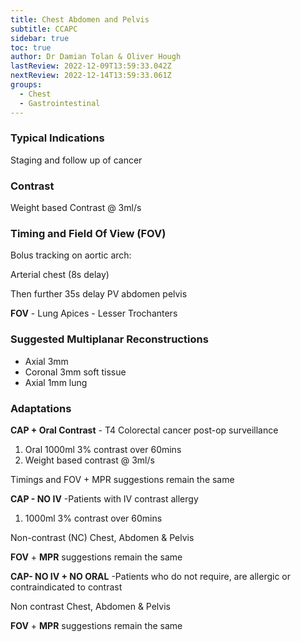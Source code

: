 ```yaml
---
title: Chest Abdomen and Pelvis
subtitle: CCAPC
sidebar: true
toc: true
author: Dr Damian Tolan & Oliver Hough
lastReview: 2022-12-09T13:59:33.042Z
nextReview: 2022-12-14T13:59:33.061Z
groups:
  - Chest
  - Gastrointestinal
---
```

### Typical Indications

Staging and follow up of cancer

### Contrast

Weight based Contrast @ 3ml/s 

### Timing and Field Of View (FOV)

Bolus tracking on aortic arch:

Arterial chest (8s delay)

Then further 35s delay PV abdomen pelvis 

**FOV** - Lung Apices - Lesser Trochanters

### Suggested Multiplanar Reconstructions

* Axial 3mm 
* Coronal 3mm soft tissue 
* Axial 1mm lung

### Adaptations

**CAP + Oral Contrast** - T4 Colorectal cancer post-op surveillance 

1. Oral 1000ml 3% contrast over 60mins 
2. W﻿eight based contrast @ 3ml/s

Timings and FOV + MPR suggestions remain the same

**CAP - NO IV** -Patients with IV contrast allergy 

1. 1000ml 3% contrast over 60mins 

Non-contrast (NC) Chest, Abdomen & Pelvis

**FOV** + **MPR** suggestions remain the same

**CAP- NO IV + NO ORAL** -Patients who do not require, are allergic or contraindicated to contrast

Non contrast Chest, Abdomen & Pelvis

**FOV** + **MPR** suggestions remain the same
